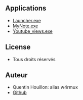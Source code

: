 ## Applications
- [Launcher.exe](https://quentinhouillon.github.io/launcher/)
- [MyNote.exe](https://quentinhouillon.github.io/todo/)
- [Youtube_views.exe](https://quentinhouillon.github.io/Youtube_views/)

## License
- Tous droits réservés

## Auteur
- Quentin Houillon: alias w4rmux
- [Github](https://github.com/quentinhouillon/)
